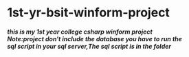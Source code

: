 # 1st-yr-bsit-winform-project
***this is my 1st year college csharp winform project***</br>
***Note:project don't include the database you have to run the***</br>
***sql script in your sql server,The sql script is in the folder***
